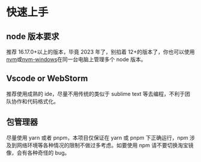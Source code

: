 # 快速上手

## node 版本要求

推荐 16.17.0+以上的版本，毕竟 2023 年了，别掐着 12+的版本了，你也可以使用[nvm](https://github.com/nvm-sh/nvm)或[nvm-windows](https://github.com/coreybutler/nvm-windows)在同一台电脑上管理多个 node 版本。

## Vscode or WebStorm

推荐使用成熟的 ide，尽量不用传统的类似于 sublime text 等去编程，不利于团队协作和代码格式化。

## 包管理器

尽量使用 yarn 或者 pnpm，本项目仅保证在 yarn 或 pnpm 下正确运行，npm 涉及到网络环境等各种情况的限制不做过多考虑。如要使用 npm 请不要切换淘宝镜像，会有各种奇怪的 bug。
